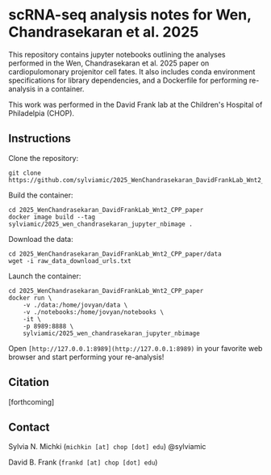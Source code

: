 # scRNA-seq analysis notes for Wen, Chandrasekaran et al. 2025

This repository contains jupyter notebooks outlining the analyses
performed in the Wen, Chandrasekaran et al. 2025 paper on cardiopulomonary
projenitor cell fates. It also includes conda environment specifications 
for library dependencies, and a Dockerfile for performing re-analysis in a 
container.

This work was performed in the David Frank lab at the 
Children's Hospital of Philadelpia (CHOP).

## Instructions

Clone the repository:

```shell
git clone https://github.com/sylviamic/2025_WenChandrasekaran_DavidFrankLab_Wnt2_CPP_paper
```

Build the container:

```shell
cd 2025_WenChandrasekaran_DavidFrankLab_Wnt2_CPP_paper
docker image build --tag sylviamic/2025_wen_chandrasekaran_jupyter_nbimage .
```

Download the data:

```shell
cd 2025_WenChandrasekaran_DavidFrankLab_Wnt2_CPP_paper/data
wget -i raw_data_download_urls.txt
```

Launch the container:

```shell
cd 2025_WenChandrasekaran_DavidFrankLab_Wnt2_CPP_paper
docker run \
	-v ./data:/home/jovyan/data \
	-v ./notebooks:/home/jovyan/notebooks \
	-it \
	-p 8989:8888 \
	sylviamic/2025_wen_chandrasekaran_jupyter_nbimage
```

Open `[http://127.0.0.1:8989](http://127.0.0.1:8989)` in your favorite web browser and
start performing your re-analysis!

## Citation

[forthcoming]

## Contact

Sylvia N. Michki (`michkin [at] chop [dot] edu`) @sylviamic

David B. Frank (`frankd [at] chop [dot] edu`)